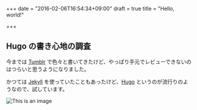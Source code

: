 +++
date = "2016-02-06T16:54:34+09:00"
draft = true
title = "Hello, world!"

+++

## Hugo の書き心地の調査

今までは [Tumblr](http://aeas44.tumblr.com/) で色々と書いてきたけど、やっぱり手元でレビューできないのはつらいと思うようになりました。

かつては [Jekyll](https://jekyllrb.com/) を使っていたこともあったけど、[Hugo](https://gohugo.io/) というのが流行りのようなので、試しています。

![This is an image](/images/posts/2016-03-kubernetes/Interview-banner-QA.png)

